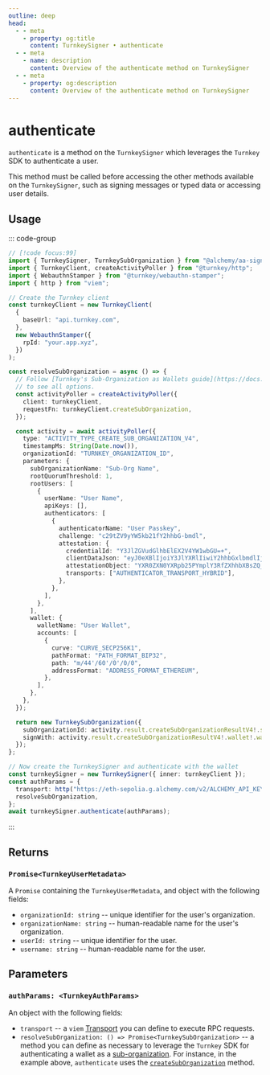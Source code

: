 ```yaml
---
outline: deep
head:
  - - meta
    - property: og:title
      content: TurnkeySigner • authenticate
  - - meta
    - name: description
      content: Overview of the authenticate method on TurnkeySigner
  - - meta
    - property: og:description
      content: Overview of the authenticate method on TurnkeySigner
---
```


# authenticate

`authenticate` is a method on the `TurnkeySigner` which leverages the `Turnkey` SDK to authenticate a user.

This method must be called before accessing the other methods available on the `TurnkeySigner`, such as signing messages or typed data or accessing user details.

## Usage

::: code-group

```ts [example.ts]
// [!code focus:99]
import { TurnkeySigner, TurnkeySubOrganization } from "@alchemy/aa-signers/turnkey";
import { TurnkeyClient, createActivityPoller } from "@turnkey/http";
import { WebauthnStamper } from "@turnkey/webauthn-stamper";
import { http } from "viem";

// Create the Turnkey client
const turnkeyClient = new TurnkeyClient(
  {
    baseUrl: "api.turnkey.com",
  },
  new WebauthnStamper({
    rpId: "your.app.xyz",
  })
);

const resolveSubOrganization = async () => {
  // Follow [Turnkey's Sub-Organization as Wallets guide](https://docs.turnkey.com/integration-guides/sub-organizations-as-wallets)
  // to see all options.
  const activityPoller = createActivityPoller({
    client: turnkeyClient,
    requestFn: turnkeyClient.createSubOrganization,
  });

  const activity = await activityPoller({
    type: "ACTIVITY_TYPE_CREATE_SUB_ORGANIZATION_V4",
    timestampMs: String(Date.now()),
    organizationId: "TURNKEY_ORGANIZATION_ID",
    parameters: {
      subOrganizationName: "Sub-Org Name",
      rootQuorumThreshold: 1,
      rootUsers: [
        {
          userName: "User Name",
          apiKeys: [],
          authenticators: [
            {
              authenticatorName: "User Passkey",
              challenge: "c29tZV9yYW5kb21fY2hhbG-bmdl",
              attestation: {
                credentialId: "Y3JlZGVudGlhbElEX2V4YW1wbGU=+",
                clientDataJson: "eyJ0eXBlIjoiY3JlYXRlIiwiY2hhbGxlbmdlIjoiYzI",
                attestationObject: "YXR0ZXN0YXRpb25PYmplY3RfZXhhbXBsZQ_F"
                transports: ["AUTHENTICATOR_TRANSPORT_HYBRID"],
              },
            },
          ],
        },
      ],
      wallet: {
        walletName: "User Wallet",
        accounts: [
          {
            curve: "CURVE_SECP256K1",
            pathFormat: "PATH_FORMAT_BIP32",
            path: "m/44'/60'/0'/0/0",
            addressFormat: "ADDRESS_FORMAT_ETHEREUM",
          },
        ],
      },
    },
  });

  return new TurnkeySubOrganization({
    subOrganizationId: activity.result.createSubOrganizationResultV4!.subOrganizationId,
    signWith: activity.result.createSubOrganizationResultV4!.wallet!.walletId,
  });
};

// Now create the TurnkeySigner and authenticate with the wallet
const turnkeySigner = new TurnkeySigner({ inner: turnkeyClient });
const authParams = {
  transport: http("https://eth-sepolia.g.alchemy.com/v2/ALCHEMY_API_KEY"),
  resolveSubOrganization,
};
await turnkeySigner.authenticate(authParams);
```

:::

## Returns

### `Promise<TurnkeyUserMetadata>`

A `Promise` containing the `TurnkeyUserMetadata`, and object with the following fields:

- `organizationId: string` -- unique identifier for the user's organization.
- `organizationName: string` -- human-readable name for the user's organization.
- `userId: string` -- unique identifier for the user.
- `username: string` -- human-readable name for the user.

## Parameters

### `authParams: <TurnkeyAuthParams>`

An object with the following fields:

- `transport` -- a `viem` [Transport](https://viem.sh/docs/clients/intro.html#transports) you can define to execute RPC requests.
- `resolveSubOrganization: () => Promise<TurnkeySubOrganization>` -- a method you can define as necessary to leverage the `Turnkey` SDK for authenticating a wallet as a [sub-organization](https://docs.turnkey.com/integration-guides/sub-organizations-as-wallets). For instance, in the example above, `authenticate` uses the [`createSubOrganization`](https://docs.turnkey.com/api#tag/Organizations/operation/CreateSubOrganization) method.
